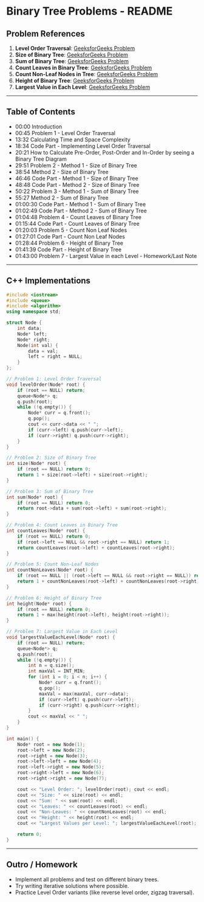 # Binary Tree Problems - README

## Problem References
1. **Level Order Traversal**: [GeeksforGeeks Problem](https://www.geeksforgeeks.org/problem...)
2. **Size of Binary Tree**: [GeeksforGeeks Problem](https://www.geeksforgeeks.org/problem...)
3. **Sum of Binary Tree**: [GeeksforGeeks Problem](https://www.geeksforgeeks.org/problem...)
4. **Count Leaves in Binary Tree**: [GeeksforGeeks Problem](https://www.geeksforgeeks.org/problem...)
5. **Count Non-Leaf Nodes in Tree**: [GeeksforGeeks Problem](https://www.geeksforgeeks.org/problem...)
6. **Height of Binary Tree**: [GeeksforGeeks Problem](https://www.geeksforgeeks.org/problem...)
7. **Largest Value in Each Level**: [GeeksforGeeks Problem](https://www.geeksforgeeks.org/problem...)

---

## Table of Contents
- 00:00 Introduction
- 00:45 Problem 1 - Level Order Traversal
- 13:32 Calculating Time and Space Complexity 
- 18:34 Code Part - Implementing Level Order Traversal
- 20:21 How to Calculate Pre-Order, Post-Order and In-Order by seeing a Binary Tree Diagram
- 29:51 Problem 2 - Method 1 - Size of Binary Tree
- 38:54 Method 2 - Size of Binary Tree
- 46:46 Code Part - Method 1 - Size of Binary Tree
- 48:48 Code Part - Method 2 - Size of Binary Tree
- 50:22 Problem 3 - Method 1 - Sum of Binary Tree
- 55:27 Method 2 - Sum of Binary Tree
- 01:00:30 Code Part - Method 1 - Sum of Binary Tree
- 01:02:49 Code Part - Method 2 - Sum of Binary Tree
- 01:04:48 Problem 4 - Count Leaves of Binary Tree
- 01:15:44 Code Part - Count Leaves of Binary Tree
- 01:20:03 Problem 5 - Count Non Leaf Nodes
- 01:27:01 Code Part - Count Non Leaf Nodes
- 01:28:44 Problem 6 - Height of Binary Tree
- 01:41:39 Code Part - Height of Binary Tree
- 01:43:00 Problem 7 - Largest Value in each Level - Homework/Last Note

---

## C++ Implementations

```cpp
#include <iostream>
#include <queue>
#include <algorithm>
using namespace std;

struct Node {
    int data;
    Node* left;
    Node* right;
    Node(int val) {
        data = val;
        left = right = NULL;
    }
};

// Problem 1: Level Order Traversal
void levelOrder(Node* root) {
    if (root == NULL) return;
    queue<Node*> q;
    q.push(root);
    while (!q.empty()) {
        Node* curr = q.front();
        q.pop();
        cout << curr->data << " ";
        if (curr->left) q.push(curr->left);
        if (curr->right) q.push(curr->right);
    }
}

// Problem 2: Size of Binary Tree
int size(Node* root) {
    if (root == NULL) return 0;
    return 1 + size(root->left) + size(root->right);
}

// Problem 3: Sum of Binary Tree
int sum(Node* root) {
    if (root == NULL) return 0;
    return root->data + sum(root->left) + sum(root->right);
}

// Problem 4: Count Leaves in Binary Tree
int countLeaves(Node* root) {
    if (root == NULL) return 0;
    if (root->left == NULL && root->right == NULL) return 1;
    return countLeaves(root->left) + countLeaves(root->right);
}

// Problem 5: Count Non-Leaf Nodes
int countNonLeaves(Node* root) {
    if (root == NULL || (root->left == NULL && root->right == NULL)) return 0;
    return 1 + countNonLeaves(root->left) + countNonLeaves(root->right);
}

// Problem 6: Height of Binary Tree
int height(Node* root) {
    if (root == NULL) return 0;
    return 1 + max(height(root->left), height(root->right));
}

// Problem 7: Largest Value in Each Level
void largestValueEachLevel(Node* root) {
    if (root == NULL) return;
    queue<Node*> q;
    q.push(root);
    while (!q.empty()) {
        int n = q.size();
        int maxVal = INT_MIN;
        for (int i = 0; i < n; i++) {
            Node* curr = q.front();
            q.pop();
            maxVal = max(maxVal, curr->data);
            if (curr->left) q.push(curr->left);
            if (curr->right) q.push(curr->right);
        }
        cout << maxVal << " ";
    }
}

int main() {
    Node* root = new Node(1);
    root->left = new Node(2);
    root->right = new Node(3);
    root->left->left = new Node(4);
    root->left->right = new Node(5);
    root->right->left = new Node(6);
    root->right->right = new Node(7);

    cout << "Level Order: "; levelOrder(root); cout << endl;
    cout << "Size: " << size(root) << endl;
    cout << "Sum: " << sum(root) << endl;
    cout << "Leaves: " << countLeaves(root) << endl;
    cout << "Non-Leaves: " << countNonLeaves(root) << endl;
    cout << "Height: " << height(root) << endl;
    cout << "Largest Values per Level: "; largestValueEachLevel(root); cout << endl;

    return 0;
}
```

---

## Outro / Homework
- Implement all problems and test on different binary trees.
- Try writing iterative solutions where possible.
- Practice Level Order variants (like reverse level order, zigzag traversal).

